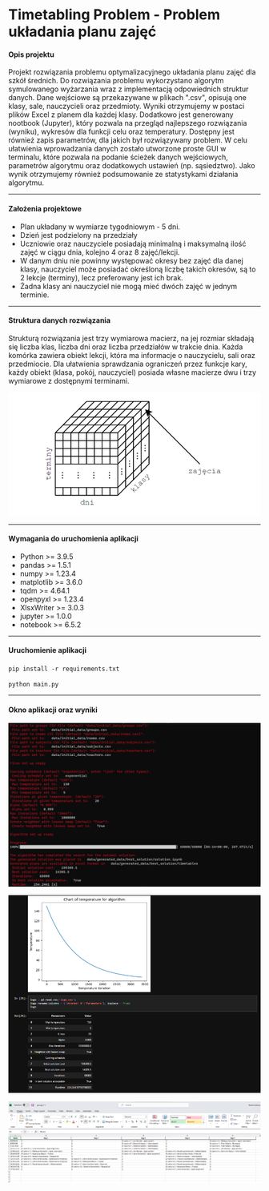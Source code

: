 # Timetabling Problem - Problem układania planu zajęć

#### Opis projektu
Projekt rozwiązania problemu optymalizacyjnego układania planu zajęć dla
szkół średnich. Do rozwiązania problemu wykorzystano algorytm symulowanego wyżarzania wraz z
implementacją odpowiednich struktur danych. Dane wejściowe są przekazywane w plikach ".csv",
opisują one klasy, sale, nauczycieli oraz przedmioty. Wyniki otrzymujemy w postaci plików Excel
z planem dla każdej klasy. Dodatkowo jest generowany nootbook (Jupyter), który pozwala
na przegląd najlepszego rozwiązania (wyniku), wykresów dla funkcji celu oraz temperatury.
Dostępny jest również zapis parametrów, dla jakich był rozwiązywany problem.
W celu ułatwienia wprowadzania danych zostało utworzone proste GUI w terminalu, które pozwala na podanie ścieżek danych wejściowych, parametrów
algorytmu oraz dodatkowych ustawień (np. sąsiedztwo). Jako wynik otrzymujemy również
podsumowanie ze statystykami działania algorytmu.

___

#### Założenia projektowe
- Plan układany w wymiarze tygodniowym - 5 dni.
- Dzień jest podzielony na przedziały 
- Uczniowie oraz nauczyciele posiadają minimalną i maksymalną ilość zajęć w ciągu dnia, kolejno 4 oraz 8 zajęć/lekcji.
- W danym dniu nie powinny występować okresy bez zajęć dla danej klasy, nauczyciel może posiadać określoną liczbę takich okresów, są to 2 lekcje (terminy), lecz preferowany jest ich brak.
- Żadna klasy ani nauczyciel nie mogą mieć dwóch zajęć w jednym terminie.

___

#### Struktura danych rozwiązania 
Strukturą rozwiązania jest trzy wymiarowa macierz, na jej rozmiar
składają się liczba klas, liczba dni oraz liczba przedziałów w trakcie dnia. Każda komórka zawiera
obiekt lekcji, która ma informacje o nauczycielu, sali oraz przedmiocie. Dla ułatwienia sprawdzania
ograniczeń przez funkcje kary, każdy obiekt (klasa, pokój, nauczyciel) posiada własne macierze
dwu i trzy wymiarowe z dostępnymi terminami.

![image](resources/structure.png)

___

#### Wymagania do uruchomienia aplikacji
- Python >= 3.9.5
- pandas >= 1.5.1
- numpy >= 1.23.4
- matplotlib >= 3.6.0
- tqdm >= 4.64.1
- openpyxl >= 1.23.4
- XlsxWriter >= 3.0.3
- jupyter >= 1.0.0
- notebook >= 6.5.2

___

#### Uruchomienie aplikacji
`pip install -r requirements.txt`

`python main.py`

___
#### Okno aplikacji oraz wyniki 

![image](resources/app.png)

![image](resources/notebook.png)

![image](resources/excel.png)

